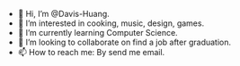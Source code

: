 - 👋 Hi, I’m @Davis-Huang.
- 👀 I’m interested in cooking, music, design, games.
- 🌱 I’m currently learning Computer Science.
- 💞️ I’m looking to collaborate on find a job after graduation.
- 📫 How to reach me: By send me email.

<!---
Davis-Huang/Davis-Huang is a ✨ special ✨ repository because its `README.md` (this file) appears on your GitHub profile.
You can click the Preview link to take a look at your changes.
--->
